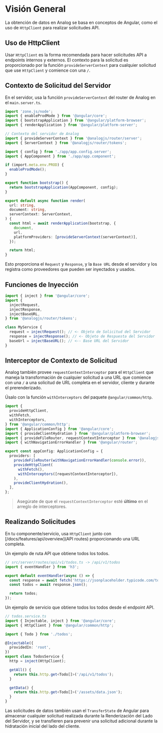 # Visión General

La obtención de datos en Analog se basa en conceptos de Angular, como el uso de `HttpClient` para realizar solicitudes API.

## Uso de HttpClient

Usar `HttpClient` es la forma recomendada para hacer solicitudes API a endpoints internos y externos. El contexto para la solicitud es proporcionado por la función `provideServerContext` para cualquier solicitud que use `HttpClient` y comience con una `/`.

## Contexto de Solicitud del Servidor

En el servidor, usa la función `provideServerContext` del router de Analog en el `main.server.ts`.

```ts
import 'zone.js/node';
import { enableProdMode } from '@angular/core';
import { bootstrapApplication } from '@angular/platform-browser';
import { renderApplication } from '@angular/platform-server';

// Contexto del servidor de Analog
import { provideServerContext } from '@analogjs/router/server';
import { ServerContext } from '@analogjs/router/tokens';

import { config } from './app/app.config.server';
import { AppComponent } from './app/app.component';

if (import.meta.env.PROD) {
  enableProdMode();
}

export function bootstrap() {
  return bootstrapApplication(AppComponent, config);
}

export default async function render(
  url: string,
  document: string,
  serverContext: ServerContext,
) {
  const html = await renderApplication(bootstrap, {
    document,
    url,
    platformProviders: [provideServerContext(serverContext)],
  });

  return html;
}
```

Esto proporciona el `Request` y `Response`, y la `Base URL` desde el servidor y los registra como proveedores que pueden ser inyectados y usados.

## Funciones de Inyección

```ts
import { inject } from '@angular/core';
import {
  injectRequest,
  injectResponse,
  injectBaseURL,
} from '@analogjs/router/tokens';

class MyService {
  request = injectRequest(); // <- Objeto de Solicitud del Servidor
  response = injectResponse(); // <- Objeto de Respuesta del Servidor
  baseUrl = injectBaseURL(); // <-- Base URL del Servidor
}
```

## Interceptor de Contexto de Solicitud

Analog también provee `requestContextInterceptor` para el `HttpClient` que maneja la transformación de cualquier solicitud a una URL que comience con una `/` a una solicitud de URL completa en el servidor, cliente y durante el prerenderizado.

Úsalo con la función `withInterceptors` del paquete `@angular/common/http`.

```ts
import {
  provideHttpClient,
  withFetch,
  withInterceptors,
} from '@angular/common/http';
import { ApplicationConfig } from '@angular/core';
import { provideClientHydration } from '@angular/platform-browser';
import { provideFileRouter, requestContextInterceptor } from '@analogjs/router';
import { withNavigationErrorHandler } from '@angular/router';

export const appConfig: ApplicationConfig = {
  providers: [
    provideFileRouter(withNavigationErrorHandler(console.error)),
    provideHttpClient(
      withFetch(),
      withInterceptors([requestContextInterceptor]),
    ),
    provideClientHydration(),
  ],
};
```

> Asegúrate de que el `requestContextInterceptor` esté **último** en el arreglo de interceptores.

## Realizando Solicitudes

En tu componente/servicio, usa `HttpClient` junto con [/docs/features/api/overview](API routes) proporcionando una URL completa.

Un ejemplo de ruta API que obtiene todos los todos.

```ts
// src/server/routes/api/v1/todos.ts -> /api/v1/todos
import { eventHandler } from 'h3';

export default eventHandler(async () => {
  const response = await fetch('https://jsonplaceholder.typicode.com/todos');
  const todos = await response.json();

  return todos;
});
```

Un ejemplo de servicio que obtiene todos los todos desde el endpoint API.

```ts
// todos.service.ts
import { Injectable, inject } from '@angular/core';
import { HttpClient } from '@angular/common/http';

import { Todo } from './todos';

@Injectable({
  providedIn: 'root',
})
export class TodosService {
  http = inject(HttpClient);

  getAll() {
    return this.http.get<Todo[]>('/api/v1/todos');
  }

  getData() {
    return this.http.get<Todo[]>('/assets/data.json');
  }
}
```

Las solicitudes de datos también usan el `TransferState` de Angular para almacenar cualquier solicitud realizada durante la Renderización del Lado del Servidor, y se transfieren para prevenir una solicitud adicional durante la hidratación inicial del lado del cliente.
